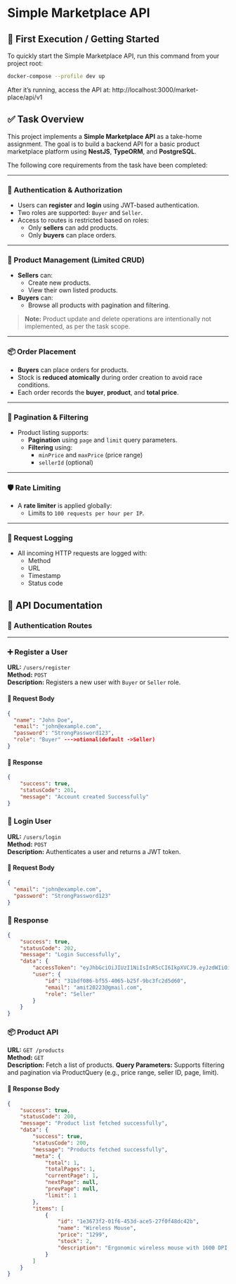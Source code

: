 # Simple Marketplace API

## 🚀 First Execution / Getting Started

To quickly start the Simple Marketplace API, run this command from your project root:

```bash
docker-compose --profile dev up 
```
After it’s running, access the API at: http://localhost:3000/market-place/api/v1

## ✅ Task Overview

This project implements a **Simple Marketplace API** as a take-home assignment. The goal is to build a backend API for a basic product marketplace platform using **NestJS**, **TypeORM**, and **PostgreSQL**.

The following core requirements from the task have been completed:

---

### 🔐 Authentication & Authorization

- Users can **register** and **login** using JWT-based authentication.
- Two roles are supported: `Buyer` and `Seller`.
- Access to routes is restricted based on roles:
  - Only **sellers** can add products.
  - Only **buyers** can place orders.

---

### 🛒 Product Management (Limited CRUD)

- **Sellers** can:
  - Create new products.
  - View their own listed products.
- **Buyers** can:
  - Browse all products with pagination and filtering.

> **Note:** Product update and delete operations are intentionally not implemented, as per the task scope.

---

### 📦 Order Placement

- **Buyers** can place orders for products.
- Stock is **reduced atomically** during order creation to avoid race conditions.
- Each order records the **buyer**, **product**, and **total price**.

---

### 📄 Pagination & Filtering

- Product listing supports:
  - **Pagination** using `page` and `limit` query parameters.
  - **Filtering** using:
    - `minPrice` and `maxPrice` (price range)
    - `sellerId` (optional)

---

### 🛡️ Rate Limiting

- A **rate limiter** is applied globally:
  - Limits to `100 requests per hour per IP`.

---

### 🧾 Request Logging

- All incoming HTTP requests are logged with:
  - Method
  - URL
  - Timestamp
  - Status code
## 📘 API Documentation

### 🔐 Authentication Routes

---

### ➕ Register a User

**URL:** `/users/register`  
**Method:** `POST`  
**Description:** Registers a new user with `Buyer` or `Seller` role.

#### 🧾 Request Body

```json
{
  "name": "John Doe",
  "email": "john@example.com",
  "password": "StrongPassword123",
  "role": "Buyer" --->otional(default ->Seller)
}
```
#### 🧾 Response
```json
{
    "success": true,
    "statusCode": 201,
    "message": "Account created Successfully"
}
```
### 🔑 Login User
**URL:** `/users/login`  
**Method:** `POST`  
**Description:** Authenticates a user and returns a JWT token.

#### 🧾 Request Body

```json
{
  "email": "john@example.com",
  "password": "StrongPassword123"
}
```
### 🧾 Response
```json
{
    "success": true,
    "statusCode": 202,
    "message": "Login Successfully",
    "data": {
        "accessToken": "eyJhbGciOiJIUzI1NiIsInR5cCI6IkpXVCJ9.eyJzdWIiOiIzMWJkZjA4Ni1iZjU1LTQwNjUtYjI1Zi05YmMzZmMyZDVkNjAiLCJyb2xlIjoiU2VsbGVyIiwiZW1haWwiOiJhbWl0MjAyMjNAZ21haWwuY29tIiwiaWF0IjoxNzUyNDMyNDg4LCJleHAiOjE3NTI0MzYwODh9.HWY--pERNtespRapqNBhMuLrLvrlsYIMJz2p_ildnJI",
        "user": {
            "id": "31bdf086-bf55-4065-b25f-9bc3fc2d5d60",
            "email": "amit20223@gmail.com",
            "role": "Seller"
        }
    }
}
```
### 📦 Product API

**URL:** `GET /products`  
**Method:** `GET`  
**Description:** Fetch a list of products.
**Query Parameters:** Supports filtering and pagination via ProductQuery (e.g., price range, seller ID, page, limit).

#### 🧾 Response Body

```json
{
    "success": true,
    "statusCode": 200,
    "message": "Product list fetched successfully",
    "data": {
        "success": true,
        "statusCode": 200,
        "message": "Products fetched successfully",
        "meta": {
            "total": 1,
            "totalPages": 1,
            "currentPage": 1,
            "nextPage": null,
            "prevPage": null,
            "limit": 1
        },
        "items": [
            {
                "id": "1e3673f2-01f6-453d-ace5-27f0f48dc42b",
                "name": "Wireless Mouse",
                "price": "1299",
                "stock": 2,
                "description": "Ergonomic wireless mouse with 1600 DPI, suitable for both office and gaming use."
            }
        ]
    }
}
```

